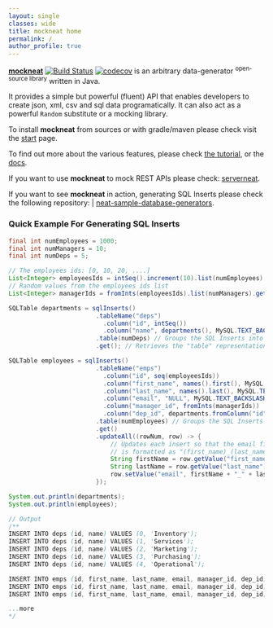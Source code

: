 ```yaml
---
layout: single
classes: wide
title: mockneat home
permalink: /
author_profile: true
---
```


[**mockneat**](https://github.com/nomemory/mockneat) [![Build Status](https://travis-ci.org/nomemory/mockneat.svg?branch=master)](https://travis-ci.org/nomemory/mockneat.svg?branch=master) [![codecov](https://codecov.io/gh/nomemory/mockneat/branch/master/graph/badge.svg)](https://codecov.io/gh/nomemory/mockneat)
 is an arbitrary data-generator <sup>open-source library</sup> written in Java.

It provides a simple but powerful (fluent) API that enables developers to create json, xml, csv and sql data programatically. It can also act as a powerful `Random` substitute or a mocking library.

To install **mockneat** from sources or with gradle/maven please check visit the [start](../start) page.

To find out more about the various features, please check [the tutorial](../tutorial), or the [docs](../docs).

If you want to use **mockneat** to mock REST APIs please check: [serverneat](https://github.com/nomemory/serverneat).

If you want to see **mockneat** in action, generating SQL Inserts please check the following repository: | [neat-sample-database-generators](https://github.com/nomemory/neat-sample-databases-generators).

### Quick Example For Generating SQL Inserts

```java
final int numEmployees = 1000;
final int numManagers = 10;
final int numDeps = 5;

// The employees ids: [0, 10, 20, ....]
List<Integer> employeesIds = intSeq().increment(10).list(numEmployees).get();
// Random values from the employees ids list
List<Integer> managerIds = fromInts(employeesIds).list(numManagers).get();

SQLTable departments = sqlInserts()
                        .tableName("deps")
                          .column("id", intSeq())
                          .column("name", departments(), MySQL.TEXT_BACKSLASH)
                        .table(numDeps) // Groups the SQL Inserts into a table
                        .get(); // Retrieves the "table" representation

SQLTable employees = sqlInserts()
                        .tableName("emps")
                          .column("id", seq(employeesIds))
                          .column("first_name", names().first(), MySQL.TEXT_BACKSLASH)
                          .column("last_name", names().last(), MySQL.TEXT_BACKSLASH)
                          .column("email", "NULL", MySQL.TEXT_BACKSLASH)
                          .column("manager_id", fromInts(managerIds))
                          .column("dep_id", departments.fromColumn("id"))
                        .table(numEmployees) // Groups the SQL Inserts inside a table
                        .get()
                        .updateAll((rowNum, row) -> {
                            // Updates each insert so that the email field
                            // is formatted as "(first_name)_(last_name)@company.com"
                            String firstName = row.getValue("first_name").toLowerCase();
                            String lastName = row.getValue("last_name").toLowerCase();
                            row.setValue("email", firstName + "_" + lastName + "@company.com");
                        });

System.out.println(departments);
System.out.println(employees);

// Output
/**
INSERT INTO deps (id, name) VALUES (0, 'Inventory');
INSERT INTO deps (id, name) VALUES (1, 'Services');
INSERT INTO deps (id, name) VALUES (2, 'Marketing');
INSERT INTO deps (id, name) VALUES (3, 'Purchasing');
INSERT INTO deps (id, name) VALUES (4, 'Operational');

INSERT INTO emps (id, first_name, last_name, email, manager_id, dep_id) VALUES (0, 'Abel', 'Skibisky', 'abel_skibisky@company.com', 8630, '3');
INSERT INTO emps (id, first_name, last_name, email, manager_id, dep_id) VALUES (10, 'Olen', 'Sourlis', 'olen_sourlis@company.com', 8630, '4');
INSERT INTO emps (id, first_name, last_name, email, manager_id, dep_id) VALUES (20, 'Barry', 'Gustin', 'barry_gustin@company.com', 8630, '0');

...more
*/
```
